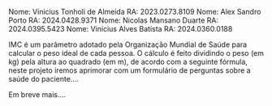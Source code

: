 

Nome: Vinicius Tonholi de Almeida RA: 2023.0273.8109
Nome: Alex Sandro Porto RA: 2024.0428.9371 
Nome: Nicolas Mansano Duarte RA: 2024.0395.5423 
Nome: Vinícius Alves Batista RA: 2024.0360.0188 

IMC é um parâmetro adotado pela Organização Mundial de Saúde para calcular o peso ideal de cada pessoa. O cálculo é feito dividindo o peso (em kg) pela altura ao quadrado (em m), de acordo com a seguinte fórmula, neste projeto iremos aprimorar com um formulário de perguntas sobre a saúde do paciente.... 

Em breve mais.... 
